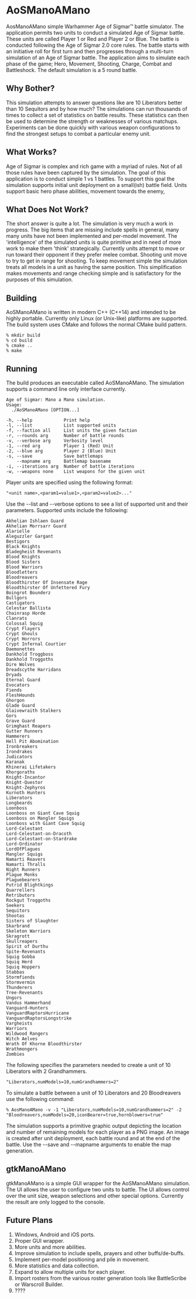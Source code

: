 # AoSManoAMano
AosManoAMano simple Warhammer Age of Sigmar&trade; battle simulator.
The application permits two units to conduct a simulated Age of Sigmar battle.  These
units are called Player 1 or Red and Player 2 or Blue.
The battle is conducted following the Age of Sigmar 2.0 core rules.  The battle starts
with an initiative roll for first turn and then progresses through a multi-turn simulation
of an Age of Sigmar battle.  The application aims to simulate each phase of the
game; Hero, Movement, Shooting, Charge, Combat and Battleshock.  The default simulation is a 5
round battle.

## Why Bother?
This simulation attempts to answer questions like are 10 Liberators better than
10 Sequitors and by how much?  The simulations can run thousands of times to 
collect a set of statistics on battle results.  These statistics can then be used
to determine the strength or weaknesses of various matchups.  Experiments can
be done quickly with various weapon configurations to find the strongest setups to combat a
particular enemy unit.

## What Works?
Age of Sigmar is complex and rich game with a myriad of rules.  Not of all those rules have been
captured by the simulation.  The goal of this application is to conduct simple 1 vs 1 battles.
To support this goal the simulation supports initial unit deployment on a small(ish) battle
field.  Units support basic hero phase abilities, movement towards the enemy,

## What Does Not Work?
The short answer is quite a lot.  The simulation is very much a work in progress.  The big items
that are missing include spells in general, many many units have not been implemented and per-model
movement.  The 'intelligence' of the simulated units is quite primitive and in need of more
work to make them 'think' strategically.  Currently units attempt to move or run toward their
opponent if they prefer melee combat.  Shooting unit move to try to get in range for shooting.   To keep
movement simple the simulation treats all models in a unit as having the same position.  This simplification
makes movements and range checking simple and is satisfactory for the purposes of this simulation.

## Building
AoSManoAMano is written in modern C++ (C++14) and intended to be highly portable.  Currently only 
Linux (or Unix-like) platforms are supported.  The build system uses CMake and follows the 
normal CMake build pattern.

    % mkdir build
    % cd build
    % cmake ..
    % make
  
## Running
The build produces an executable called AoSManoAMano.  The simulation supports a command 
line only interface currently.

    Age of Sigmar: Mano a Mano simulation.
    Usage: 
      ./AoSManoAMano [OPTION...]

    -h, --help            Print help
    -l, --list            List supported units
    -f, --faction all     List units the given faction
    -r, --rounds arg      Number of battle rounds
    -v, --verbose arg     Verbosity level
    -1, --red arg         Player 1 (Red) Unit
    -2, --blue arg        Player 2 (Blue) Unit
    -s, --save            Save battlemaps
        --mapname arg     Battlemap basename
    -i, --iterations arg  Number of battle iterations
    -w, --weapons none    List weapons for the given unit

Player units are specified using the following format:

    "<unit name>,<param1=value1>,<param2=value2>..."
    
Use the --list and --verbose options to see a list of supported unit and their parameters.  Supported
units include the following:

	Akhelian Ishlaen Guard
	Akhelian Morrsarr Guard
	Alarielle
	Aleguzzler Gargant
	Bestigors
	Black Knights
	Bladegheist Revenants
	Blood Knights
	Blood Sisters
	Blood Warriors
	Bloodletters
	Bloodreavers
	Bloodthirster Of Insensate Rage
	Bloodthirster Of Unfettered Fury
	Boingrot Bounderz
	Bullgors
	Castigators
	Celestar Ballista
	Chainrasp Horde
	Clanrats
	Colossal Squig
	Crypt Flayers
	Crypt Ghouls
	Crypt Horrors
	Crypt Infernal Courtier
	Daemonettes
	Dankhold Troggboss
	Dankhold Troggoths
	Dire Wolves
	Dreadscythe Harridans
	Dryads
	Eternal Guard
	Evocators
	Fiends
	FleshHounds
	Ghorgon
	Glade Guard
	Glaivewraith Stalkers
	Gors
	Grave Guard
	Grimghast Reapers
	Gutter Runners
	Hammerers
	Hell Pit Abomination
	Ironbreakers
	Irondrakes
	Judicators
	Karanak
	Khinerai Lifetakers
	Khorgoraths
	Knight-Incantor
	Knight-Questor
	Knight-Zephyros
	Kurnoth Hunters
	Liberators
	Longbeards
	Loonboss
	Loonboss on Giant Cave Squig
	Loonboss on Mangler Squigs
	Loonboss with Giant Cave Squig
	Lord-Celestant
	Lord-Celestant-on-Dracoth
	Lord-Celestant-on-Stardrake
	Lord-Ordinator
	LordOfPlagues
	Mangler Squigs
	Namarti Reavers
	Namarti Thralls
	Night Runners
	Plague Monks
	Plaguebearers
	Putrid Blightkings
	Quarrellers
	Retributors
	Rockgut Troggoths
	Seekers
	Sequitors
	Shootas
	Sisters of Slaughter
	Skarbrand
	Skeleton Warriors
	Skragrott
	Skullreapers
	Spirit of Durthu
	Spite-Revenants
	Squig Gobba
	Squiq Herd
	Squiq Hoppers
	Stabbas
	Stormfiends
	Stormvermin
	Thunderers
	Tree-Revenants
	Ungors
	Vandus Hammerhand
	Vanguard-Hunters
	VanguardRaptorsHurricane
	VanguardRaptorsLongstrike
	Vargheists
	Warriors
	Wildwood Rangers
	Witch Aelves
	Wrath Of Khorne Bloodthirster
	Wrathmongers
	Zombies
    
    
The following specifies the parameters needed to create a unit of 10 Liberators with 2 Grandhammers.

    "Liberators,numModels=10,numGrandhammers=2"    
    
To simulate a battle between a unit of 10 Liberators and 20 Bloodreavers use the following command:

    % AosManoAMano -v -1 "Liberators,numModels=10,numGrandhammers=2" -2 "Bloodreavers,numModels=20,iconBearer=true,hornblowers=true"

The simulation supports a primitive graphic output depicting the location and number of remaining models for each
player as a PNG image.  An image is created after unit deployment, each battle round and at the end of the battle.  Use the --save and
--mapname arguments to enable the map generation.    
        
## gtkManoAMano

gtkManoAMano is a simple GUI wrapper for the AoSManoAMano simulation.  The UI allows the user to configure
two units to battle.   The UI allows control over the unit size, weapon selections and other special options.  Currently the 
result are only logged to the console.   
        
## Future Plans

1. Windows, Android and iOS ports.
2. Proper GUI wrapper.
3. More units and more abilities.
4. Improve simulation to include spells, prayers and other buffs/de-buffs.
5. Implement per-model positioning and pile in movement.
6. More statistics and data collection.
7. Expand to allow multiple units for each player.
8. Import rosters from the various roster generation tools like BattleScribe or Warscroll Builder.
9. ????


    